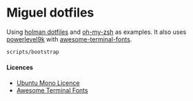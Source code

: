 # Miguel dotfiles

Using [holman dotfiles](https://github.com/holman/dotfiles) and [oh-my-zsh](https://github.com/robbyrussell/oh-my-zsh) as examples. It also uses [powerlevel9k](https://github.com/bhilburn/powerlevel9k) with [awesome-terminal-fonts](https://github.com/gabrielelana/awesome-terminal-fonts).

```sh
scripts/bootstrap
```

#### Licences
- [Ubuntu Mono Licence](http://font.ubuntu.com/ufl/)
- [Awesome Terminal Fonts](https://github.com/gabrielelana/awesome-terminal-fonts/blob/master/LICENSE)
